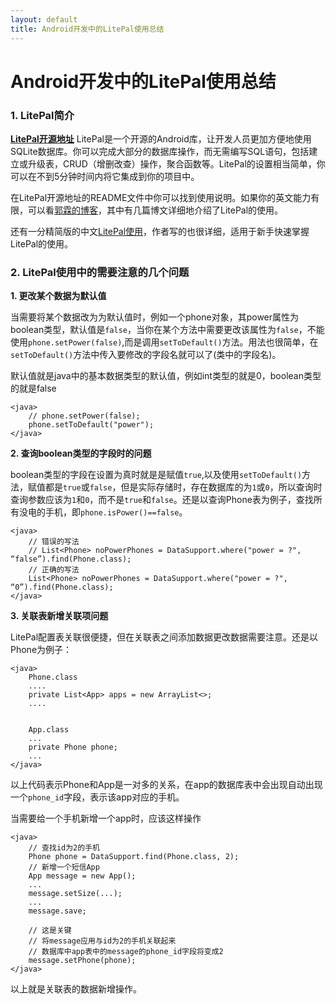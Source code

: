 ```yaml
---
layout: default
title: Android开发中的LitePal使用总结
---
```



# Android开发中的LitePal使用总结

### 1. LitePal简介

[**LitePal开源地址**](https://github.com/LitePalFramework/LitePal )
LitePal是一个开源的Android库，让开发人员更加方便地使用SQLite数据库。你可以完成大部分的数据库操作，而无需编写SQL语句，包括建立或升级表，CRUD（增删改查）操作，聚合函数等。LitePal的设置相当简单，你可以在不到5分钟时间内将它集成到你的项目中。

在LitePal开源地址的README文件中你可以找到使用说明。如果你的英文能力有限，可以看[郭霖的博客](http://blog.csdn.net/guolin_blog/article/details/38083103)，其中有几篇博文详细地介绍了LitePal的使用。

还有一分精简版的中文[LitePal使用](http://seniorzhai.github.io/2015/02/02/LitePal%E7%9A%84%E4%BD%BF%E7%94%A8/)，作者写的也很详细，适用于新手快速掌握LitePal的使用。

### 2. LitePal使用中的需要注意的几个问题
**1. 更改某个数据为默认值**
 
当需要将某个数据改为为默认值时，例如一个phone对象，其power属性为boolean类型，默认值是`false`，当你在某个方法中需要更改该属性为`false`，不能使用`phone.setPower(false)`,而是调用`setToDefault()`方法。用法也很简单，在`setToDefault()`方法中传入要修改的字段名就可以了(类中的字段名)。

默认值就是java中的基本数据类型的默认值，例如int类型的就是0，boolean类型的就是false

	<java>
		// phone.setPower(false);
		phone.setToDefault("power");
	</java>
	
**2. 查询boolean类型的字段时的问题**

boolean类型的字段在设置为真时就是是赋值`true`,以及使用`setToDefault()`方法，赋值都是`true`或`false`，但是实际存储时，存在数据库的为`1`或`0`，所以查询时查询参数应该为`1`和`0`，而不是`true`和`false`。还是以查询Phone表为例子，查找所有没电的手机，即`phone.isPower()==false`。  

	<java>
		// 错误的写法
		// List<Phone> noPowerPhones = DataSupport.where("power = ?", “false”).find(Phone.class);
		// 正确的写法
		List<Phone> noPowerPhones = DataSupport.where("power = ?", “0”).find(Phone.class);
	</java>
	
**3. 关联表新增关联项问题**

LitePal配置表关联很便捷，但在关联表之间添加数据更改数据需要注意。还是以Phone为例子：
	
	<java>
		Phone.class
		....
		private List<App> apps = new ArrayList<>;
		....
		
		
		App.class
		...
		private Phone phone;
		...
	</java>	
	
以上代码表示Phone和App是一对多的关系，在app的数据库表中会出现自动出现一个`phone_id`字段，表示该app对应的手机。

当需要给一个手机新增一个app时，应该这样操作

	<java>
		// 查找id为2的手机
		Phone phone = DataSupport.find(Phone.class, 2);
		// 新增一个短信App
		App message = new App();
		...
		message.setSize(...);
		...
		message.save;
		
		// 这是关键
		// 将message应用与id为2的手机关联起来
		// 数据库中app表中的message的phone_id字段将变成2
		message.setPhone(phone);
	</java>
	
以上就是关联表的数据新增操作。
   